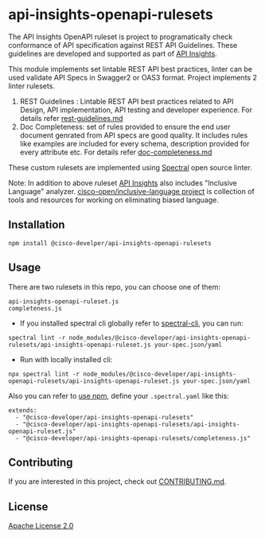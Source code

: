 # api-insights-openapi-rulesets

The API Insights OpenAPI ruleset is project to programatically check conformance of API specification against REST API Guidelines. These guidelines are developed and supported as part of [API Insights](https://github.com/cisco-developer/api-insights). 

This module implements set lintable REST API best practices, linter can be used validate API Specs in Swagger2 or OAS3 format. Project implements 2 linter rulesets. 
1. REST Guidelines :  Lintable REST API best practices related to API Design, API implementation, API testing and developer experience. For details refer [rest-guidelines.md](docs/rest-guidelines.md)
2. Doc Completeness: set of rules provided to ensure the end user document genrated from API specs are good quality. It includes rules like examples are included for every schema, description provided for every attribute etc. For details refer [doc-completeness.md](docs/doc-completeness.md)

These custom rulesets are implemented using [Spectral](https://github.com/stoplightio/spectral) open source linter. 

Note: In addition to above ruleset [API Insights](https://github.com/cisco-developer/api-insights) also includes "Inclusive Language" analyzer. [cisco-open/inclusive-language project](https://github.com/cisco-open/inclusive-language) is collection of tools and resources for working on eliminating biased language.

## Installation

```
npm install @cisco-develper/api-insights-openapi-rulesets
```

## Usage

There are two rulesets in this repo, you can choose one of them:
```
api-insights-openapi-ruleset.js
completeness.js
```

* If you installed spectral cli globally refer to [spectral-cli](https://meta.stoplight.io/docs/spectral/b8391e051b7d8-installation), you can run:
```
spectral lint -r node_modules/@cisco-developer/api-insights-openapi-rulesets/api-insights-openapi-ruleset.js your-spec.json/yaml
```
* Run with locally installed cli:
```
npx spectral lint -r node_modules/@cisco-developer/api-insights-openapi-rulesets/api-insights-openapi-ruleset.js your-spec.json/yaml
```

Also you can refer to [use npm](https://meta.stoplight.io/docs/spectral/7895ff1196448-sharing-and-distributing-rulesets#npm), define your `.spectral.yaml` like this:
```
extends: 
  - "@cisco-developer/api-insights-openapi-rulesets"
  - "@cisco-developer/api-insights-openapi-rulesets/api-insights-openapi-ruleset.js"
  - "@cisco-developer/api-insights-openapi-rulesets/completeness.js"
```

## Contributing

If you are interested in this project, check out [CONTRIBUTING.md](CONTRIBUTING.md).

## License

[Apache License 2.0](LICENSE)
